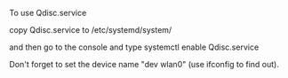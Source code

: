 To use Qdisc.service

copy Qdisc.service to /etc/systemd/system/

and then go to the console and type systemctl enable Qdisc.service

Don't forget to set the device name "dev wlan0" (use ifconfig to find out).
